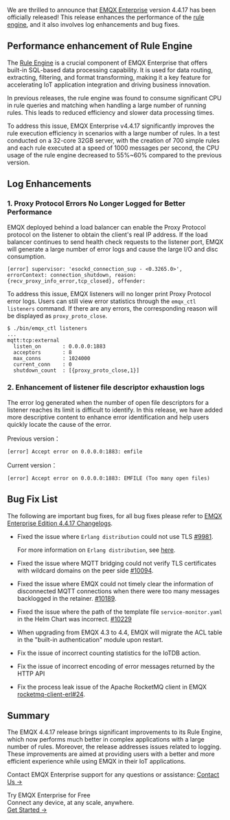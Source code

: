 We are thrilled to announce that [EMQX Enterprise](https://www.emqx.com/en/products/emqx) version 4.4.17 has been officially released! This release enhances the performance of the [rule engine](https://docs.emqx.com/en/enterprise/v4.4/rule/rule-engine.html), and it also involves log enhancements and bug fixes.

## Performance enhancement of Rule Engine

The [Rule Engine](https://docs.emqx.com/en/enterprise/v4.4/rule/rule-engine.html) is a crucial component of EMQX Enterprise that offers built-in SQL-based data processing capability. It is used for data routing, extracting, filtering, and format transforming, making it a key feature for accelerating IoT application integration and driving business innovation. 

In previous releases,  the rule engine was found to consume significant CPU in rule queries and matching when handling a large number of running rules. This leads to reduced efficiency and slower data processing times.

To address this issue, EMQX Enterprise v4.4.17  significantly improves the rule execution efficiency in scenarios with a large number of rules. In a test conducted on a 32-core 32GB server, with the creation of 700 simple rules and each rule executed at a speed of 1000 messages per second, the CPU usage of the rule engine decreased to 55%~60% compared to the previous version.

## Log Enhancements

### 1. Proxy Protocol Errors No Longer Logged for Better Performance

EMQX deployed behind a load balancer can enable the Proxy Protocol protocol on the listener to obtain the client's real IP address. If the load balancer continues to send health check requests to the listener port, EMQX will generate a large number of error logs and cause the large I/O and disc consumption.

```
[error] supervisor: 'esockd_connection_sup - <0.3265.0>', errorContext: connection_shutdown, reason: {recv_proxy_info_error,tcp_closed}, offender:
```

To address this issue, EMQX listeners will no longer print Proxy Protocol error logs.  Users can still view error statistics through the `emqx_ctl listeners` command. If there are any errors, the corresponding reason will be displayed as `proxy_proto_close`.

```
$ ./bin/emqx_ctl listeners
...
mqtt:tcp:external
  listen_on       : 0.0.0.0:1883
  acceptors       : 8
  max_conns       : 1024000
  current_conn    : 0
  shutdown_count  : [{proxy_proto_close,1}]

```

### 2. Enhancement of listener file descriptor exhaustion logs

The error log generated when the number of open file descriptors for a listener reaches its limit is difficult to identify. In this release, we have added more descriptive content to enhance error identification and help users quickly locate the cause of the error.

Previous version：

```
[error] Accept error on 0.0.0.0:1883: emfile
```

Current version：

```
[error] Accept error on 0.0.0.0:1883: EMFILE (Too many open files)
```

 

## Bug Fix List

The following are important bug fixes, for all bug fixes please refer to [EMQX Enterprise Edition 4.4.17 Changelogs](https://www.emqx.com/en/changelogs/enterprise/4.4.17).

- Fixed the issue where `Erlang distribution` could not use TLS [#9981](https://github.com/emqx/emqx/pull/9981).

  For more information on `Erlang distribution`, see [here](https://www.emqx.io/docs/en/v4.4/advanced/cluster.html).

- Fixed the issue where MQTT bridging could not verify TLS certificates with wildcard domains on the peer side [#10094](https://github.com/emqx/emqx/pull/10094).

- Fixed the issue where EMQX could not timely clear the information of disconnected MQTT connections when there were too many messages backlogged in the retainer. [#10189](https://github.com/emqx/emqx/pull/10189).

- Fixed the issue where the path of the template file `service-monitor.yaml` in the Helm Chart was incorrect. [#10229](https://github.com/emqx/emqx/pull/10229)

- When upgrading from EMQX 4.3 to 4.4, EMQX will migrate the ACL table in the "built-in authentication" module upon restart.

- Fix the issue of incorrect counting statistics for the IoTDB action.

- Fix the issue of incorrect encoding of error messages returned by the HTTP API

- Fix the process leak issue of the Apache RocketMQ client in EMQX [rocketmq-client-erl#24](https://github.com/emqx/rocketmq-client-erl/pull/24).

## Summary

The EMQX 4.4.17 release brings significant improvements to its Rule Engine, which now performs much better in complex applications with a large number of rules. Moreover, the release addresses issues related to logging. These improvements are aimed at providing users with a better and more efficient experience while using EMQX in their IoT applications.

Contact EMQX Enterprise support for any questions or assistance: [Contact Us →](https://www.emqx.com/en/contact?product=emqx)



<section class="promotion">
    <div>
        Try EMQX Enterprise for Free
      <div class="is-size-14 is-text-normal has-text-weight-normal">Connect any device, at any scale, anywhere.</div>
    </div>
    <a href="https://www.emqx.com/en/try?product=enterprise" class="button is-gradient px-5">Get Started →</a>
</section>
